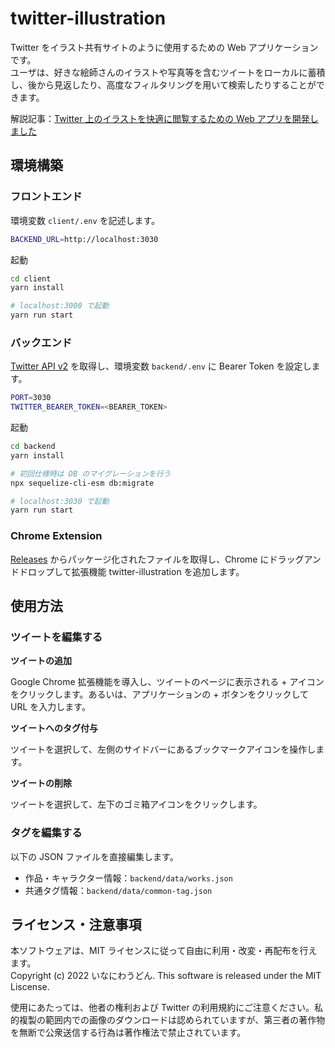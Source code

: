 # twitter-illustration

Twitter をイラスト共有サイトのように使用するための Web アプリケーションです。  
ユーザは、好きな絵師さんのイラストや写真等を含むツイートをローカルに蓄積し、後から見返したり、高度なフィルタリングを用いて検索したりすることができます。

解説記事：[Twitter 上のイラストを快適に閲覧するための Web アプリを開発しました](https://zenn.dev/inaniwaudon/articles/b361c4f996c980)

## 環境構築

### フロントエンド

環境変数 `client/.env` を記述します。

```bash
BACKEND_URL=http://localhost:3030
```

起動

```bash
cd client
yarn install

# localhost:3000 で起動
yarn run start
```

### バックエンド

[Twitter API v2](https://developer.twitter.com/en/docs/twitter-api) を取得し、環境変数 `backend/.env` に Bearer Token を設定します。

```bash
PORT=3030
TWITTER_BEARER_TOKEN=<BEARER_TOKEN>
```

起動

```bash
cd backend
yarn install

# 初回仕様時は DB のマイグレーションを行う
npx sequelize-cli-esm db:migrate

# localhost:3030 で起動
yarn run start
```

### Chrome Extension

[Releases](https://github.com/inaniwaudon/twitter-illustration/releases) からパッケージ化されたファイルを取得し、Chrome にドラッグアンドドロップして拡張機能 twitter-illustration を追加します。

## 使用方法

### ツイートを編集する

**ツイートの追加**

Google Chrome 拡張機能を導入し、ツイートのページに表示される + アイコンをクリックします。あるいは、アプリケーションの + ボタンをクリックして URL を入力します。

**ツイートへのタグ付与**

ツイートを選択して、左側のサイドバーにあるブックマークアイコンを操作します。

**ツイートの削除**

ツイートを選択して、左下のゴミ箱アイコンをクリックします。

### タグを編集する

以下の JSON ファイルを直接編集します。

- 作品・キャラクター情報：`backend/data/works.json`
- 共通タグ情報：`backend/data/common-tag.json`

## ライセンス・注意事項

本ソフトウェアは、MIT ライセンスに従って自由に利用・改変・再配布を行えます。  
Copyright (c) 2022 いなにわうどん. This software is released under the MIT Liscense.

使用にあたっては、他者の権利および Twitter の利用規約にご注意ください。私的複製の範囲内での画像のダウンロードは認められていますが、第三者の著作物を無断で公衆送信する行為は著作権法で禁止されています。
